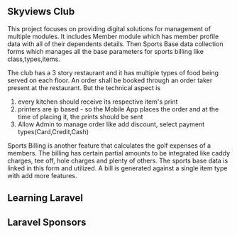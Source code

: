 ## Skyviews Club
This project focuses on providing digital solutions for management of multiple modules. It includes Member module which has member profile data with all of their dependents details. Then Sports Base data collection forms which manages all the base parameters for sports billing like class,types,items. 

The club has a 3 story restaurant and it has multiple types of food being served on each floor. An order shall be booked through an order taker present at the restaurant. But the technical aspect is 
1. every kitchen should receive its respective item's print
2. printers are ip based - so the Mobile App places the order and at the time of placing it, the prints should be sent
3. Allow Admin to manage order like add discount, select payment types(Card,Credit,Cash)

Sports Billing is another feature that calculates the golf expenses of a members. The billing has certain partial amounts to be integrated like caddy charges, tee off, hole charges and plenty of others. The sports base data is linked in this form and utilized. A bill is generated against a single item type with add more features.


## Learning Laravel


## Laravel Sponsors

